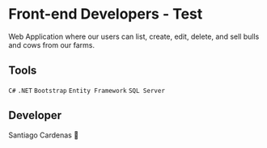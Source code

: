 
# Front-end Developers - Test
Web Application where our users can list, create, edit, delete, and sell bulls and cows from our farms.


## Tools

`C#` `.NET` `Bootstrap` `Entity Framework` `SQL Server`


## Developer
Santiago Cardenas 🚀 

